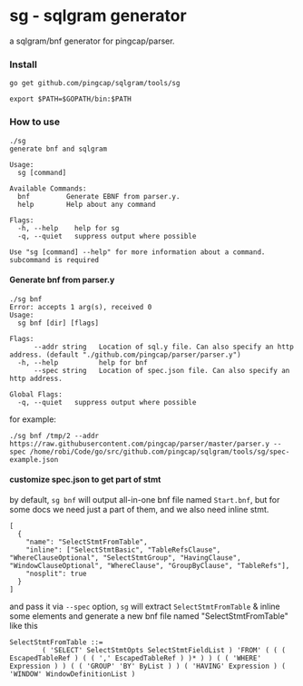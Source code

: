 # sg - sqlgram generator

a sqlgram/bnf generator for pingcap/parser.


### Install

```
go get github.com/pingcap/sqlgram/tools/sg

export $PATH=$GOPATH/bin:$PATH
```

### How to use

```
./sg
generate bnf and sqlgram

Usage:
  sg [command]

Available Commands:
  bnf         Generate EBNF from parser.y.
  help        Help about any command

Flags:
  -h, --help    help for sg
  -q, --quiet   suppress output where possible

Use "sg [command] --help" for more information about a command.
subcommand is required

```

#### Generate bnf from parser.y

```
./sg bnf
Error: accepts 1 arg(s), received 0
Usage:
  sg bnf [dir] [flags]

Flags:
      --addr string   Location of sql.y file. Can also specify an http address. (default "./github.com/pingcap/parser/parser.y")
  -h, --help          help for bnf
      --spec string   Location of spec.json file. Can also specify an http address.

Global Flags:
  -q, --quiet   suppress output where possible
```

for example:

```
./sg bnf /tmp/2 --addr https://raw.githubusercontent.com/pingcap/parser/master/parser.y --spec /home/robi/Code/go/src/github.com/pingcap/sqlgram/tools/sg/spec-example.json
```

#### customize spec.json to get part of stmt

by default, `sg bnf` will output all-in-one bnf file named `Start.bnf`, but for some docs we need just a part of them, and we also need inline stmt. 

```
[
  {
    "name": "SelectStmtFromTable",
    "inline": ["SelectStmtBasic", "TableRefsClause", "WhereClauseOptional", "SelectStmtGroup", "HavingClause", "WindowClauseOptional", "WhereClause", "GroupByClause", "TableRefs"],
    "nosplit": true
  }
]
```

and pass it via `--spec` option, `sg` will extract `SelectStmtFromTable` & inline some elements and generate a new bnf file named "SelectStmtFromTable" like this

```
SelectStmtFromTable ::=
        ( 'SELECT' SelectStmtOpts SelectStmtFieldList ) 'FROM' ( ( ( EscapedTableRef ) ( ( ',' EscapedTableRef ) )* ) ) ( ( 'WHERE' Expression ) ) ( ( 'GROUP' 'BY' ByList ) ) ( 'HAVING' Expression ) ( 'WINDOW' WindowDefinitionList )

```








